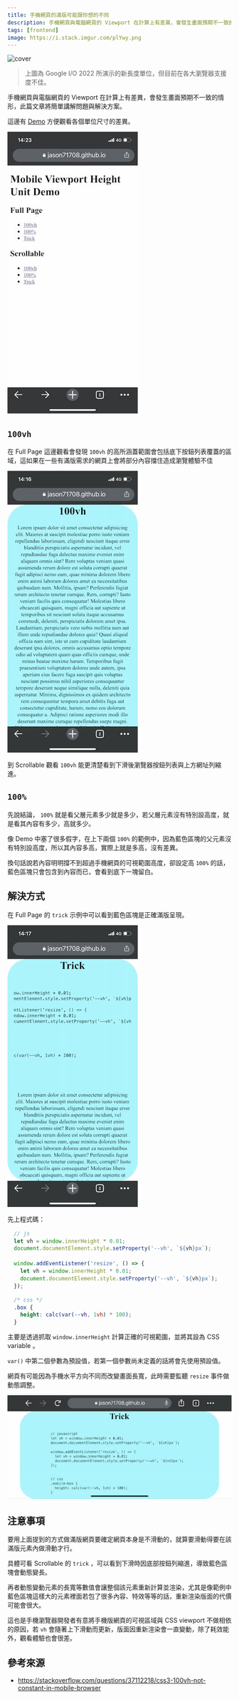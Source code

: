 ```yaml
---
title: 手機網頁的滿版可能跟你想的不同
description: 手機網頁與電腦網頁的 Viewport 在計算上有差異，會發生畫面預期不一致的情形，此篇文章將簡單講解問題的緣由與解決方案。
tags: [frontend]
image: https://i.stack.imgur.com/plYwy.png
---
```


![cover](https://i.stack.imgur.com/plYwy.png)
> 上圖為 Google I/O 2022 所演示的新長度單位，但目前在各大瀏覽器支援度不佳。

手機網頁與電腦網頁的 Viewport 在計算上有差異，會發生畫面預期不一致的情形，此篇文章將簡單講解問題與解決方案。

<!--truncate-->

這邊有 [Demo](https://jason71708.github.io/mobile-height-unit-demo/) 方便觀看各個單位尺寸的差異。

![demo](./demo.jpg)

## `100vh`

在 Full Page 這邊觀看會發現 `100vh` 的高所涵蓋範圍會包括底下按鈕列表覆蓋的區域，這如果在一些有滿版需求的網頁上會將部分內容擋住造成瀏覽體驗不佳

![100vh-fs](./100vh-fs.jpg)

到 Scrollable 觀看 `100vh` 能更清楚看到下滑後瀏覽器按鈕列表與上方網址列縮進。

## `100%`

先說結論， `100%` 就是看父層元素多少就是多少，若父層元素沒有特別設高度，就是看其內容有多少，高就多少。

像 Demo 中塞了很多假字，在上下兩個 `100%` 的範例中，因為藍色區塊的父元素沒有特別設高度，所以其內容多高，實際上就是多高，沒有差異。

換句話說若內容明明撐不到超過手機網頁的可視範圍高度，卻設定高 `100%` 的話，藍色區塊只會包含到內容而已，會看到底下一塊留白。

## 解決方式

在 Full Page 的 `trick` 示例中可以看到藍色區塊是正確滿版呈現。

![trick-fs](./trick-fs.jpg)

先上程式碼：

```js
  // js
  let vh = window.innerHeight * 0.01;
  document.documentElement.style.setProperty('--vh', `${vh}px`);

  window.addEventListener('resize', () => {
    let vh = window.innerHeight * 0.01;
    document.documentElement.style.setProperty('--vh', `${vh}px`);
  });
```

```css
  /* css */
  .box {
    height: calc(var(--vh, 1vh) * 100);
  }
```

主要是透過抓取 `window.innerHeight` 計算正確的可視範圍，並將其設為 CSS variable 。

`var()` 中第二個參數為預設值，若第一個參數尚未定義的話將會先使用預設值。

網頁有可能因為手機水平方向不同而改變畫面長寬，此時需要監聽 `resize` 事件做動態調整。

![trick-fs-2](./trick-fs-2.jpg)

## 注意事項

要用上面提到的方式做滿版網頁要確定網頁本身是不滑動的，就算要滑動得要在該滿版元素內做滑動才行。

具體可看 Scrollable 的 `trick` ，可以看到下滑時因底部按鈕列縮進，導致藍色區塊會動態變長。

再者動態變動元素的長寬等數值會讓整個該元素重新計算並渲染，尤其是像範例中藍色區塊這樣大的元素裡面若包了很多內容、特效等等的話，重新渲染版面的代價可能會很大。

這也是手機瀏覽器開發者有意將手機版網頁的可視區域與 CSS viewport 不做相依的原因，若 `vh` 會隨著上下滑動而更新，版面因重新渲染會一直變動，除了耗效能外，觀看體驗也會很差。

## 參考來源

- https://stackoverflow.com/questions/37112218/css3-100vh-not-constant-in-mobile-browser